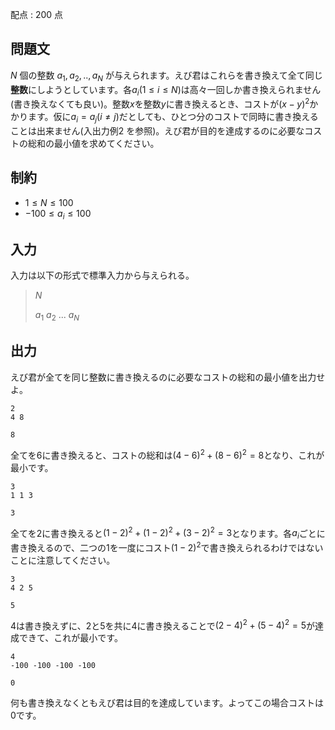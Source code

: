 配点 : $200$ 点

## 問題文

$N$ 個の整数 $a_1,a_2,..,a_N$ が与えられます。えび君はこれらを書き換えて全て同じ**整数**にしようとしています。各$a_i (1 \leq i \leq N)$は高々一回しか書き換えられません(書き換えなくても良い)。整数$x$を整数$y$に書き換えるとき、コストが$(x-y)^2$かかります。仮に$a_i=a_j (i \neq j)$だとしても、ひとつ分のコストで同時に書き換えることは出来ません(入出力例$2$ を参照)。えび君が目的を達成するのに必要なコストの総和の最小値を求めてください。

## 制約

- $1 \leq N \leq 100$
- $-100 \leq a_i \leq 100$

## 入力

入力は以下の形式で標準入力から与えられる。

> $N$
> 
> $a_1$ $a_2$ ... $a_N$

## 出力

えび君が全てを同じ整数に書き換えるのに必要なコストの総和の最小値を出力せよ。

```input1
2
4 8
```

```output1
8
```

全てを$6$に書き換えると、コストの総和は$(4-6)^2+(8-6)^2=8$となり、これが最小です。

```input2
3
1 1 3
```

```output2
3
```

全てを$2$に書き換えると$(1-2)^2+(1-2)^2+(3-2)^2=3$となります。各$a_i$ごとに書き換えるので、二つの$1$を一度にコスト$(1-2)^2$で書き換えられるわけではないことに注意してください。

```input3
3
4 2 5
```

```output3
5
```

$4$は書き換えずに、$2$と$5$を共に$4$に書き換えることで$(2-4)^2+(5-4)^2=5$が達成できて、これが最小です。

```input4
4
-100 -100 -100 -100
```

```output4
0
```

何も書き換えなくともえび君は目的を達成しています。よってこの場合コストは$0$です。